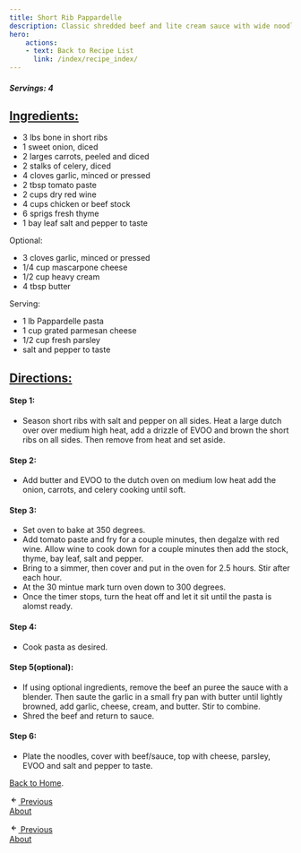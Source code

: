 ```yaml
---
title: Short Rib Pappardelle
description: Classic shredded beef and lite cream sauce with wide noodles.
hero:
    actions:
    - text: Back to Recipe List
      link: /index/recipe_index/
---
```


##### Servings: 4

## <u>Ingredients:</u>
- 3 lbs bone in short ribs
- 1 sweet onion, diced
- 2 larges carrots, peeled and diced
- 2 stalks of celery, diced
- 4 cloves garlic, minced or pressed
- 2 tbsp tomato paste
- 2 cups dry red wine
- 4 cups chicken or beef stock
- 6 sprigs fresh thyme
- 1 bay leaf
salt and pepper to taste 

Optional:
- 3 cloves garlic, minced or pressed
- 1/4 cup mascarpone cheese
- 1/2 cup heavy cream 
- 4 tbsp butter

Serving:
- 1 lb Pappardelle pasta
- 1 cup grated parmesan cheese 
- 1/2 cup fresh parsley
- salt and pepper to taste 



## <u>Directions:</u>

#### Step 1:
- Season short ribs with salt and pepper on all sides. Heat a large dutch over over medium high heat, add a drizzle of EVOO and brown the short ribs on all sides. Then remove from heat and set aside.

#### Step 2:
- Add butter and EVOO to the dutch oven on medium low heat add the onion, carrots, and celery cooking until soft.

#### Step 3:
- Set oven to bake at 350 degrees.
- Add tomato paste and fry for a couple minutes, then degalze with red wine. Allow wine to cook down for a couple minutes then add the stock, thyme, bay leaf, salt and pepper.
- Bring to a simmer, then cover and put in the oven for 2.5 hours. Stir after each hour.
- At the 30 mintue mark turn oven down to 300 degrees.
- Once the timer stops, turn the heat off and let it sit until the pasta is alomst ready.

#### Step 4:
- Cook pasta as desired.

#### Step 5(optional):
- If using optional ingredients, remove the beef an puree the sauce with a blender. Then saute the garlic in a small fry pan with butter until lightly browned, add garlic, cheese, cream, and butter. Stir to combine.
- Shred the beef and return to sauce.

#### Step 6:
- Plate the noodles, cover with beef/sauce, top with cheese, parsley, EVOO and salt and pepper to taste.


[Back to Home](/).


<a href="/reference/example/" rel="prev" class="astro-u2l5gyhi" data-astro-source-file="/Users/jeffmcdonald/development/astro/starlight/test/Cook_Book/node_modules/@astrojs/starlight/components/Pagination.astro" data-astro-source-loc="13:35"> <svg aria-hidden="true" class="astro-u2l5gyhi astro-c6vsoqas" width="16" height="16" viewBox="0 0 24 24" fill="currentColor" style="--sl-icon-size: 1.5rem;" data-astro-source-file="/Users/jeffmcdonald/development/astro/starlight/test/Cook_Book/node_modules/@astrojs/starlight/user-components/Icon.astro" data-astro-source-loc="16:2"><path d="M17 11H9.41l3.3-3.29a1.004 1.004 0 1 0-1.42-1.42l-5 5a1 1 0 0 0-.21.33 1 1 0 0 0 0 .76 1 1 0 0 0 .21.33l5 5a1.002 1.002 0 0 0 1.639-.325 1 1 0 0 0-.219-1.095L9.41 13H17a1 1 0 0 0 0-2Z"></path></svg>  <span class="astro-u2l5gyhi" data-astro-source-file="/Users/jeffmcdonald/development/astro/starlight/test/Cook_Book/node_modules/@astrojs/starlight/components/Pagination.astro" data-astro-source-loc="15:11"> Previous <br class="astro-u2l5gyhi" data-astro-source-file="/Users/jeffmcdonald/development/astro/starlight/test/Cook_Book/node_modules/@astrojs/starlight/components/Pagination.astro" data-astro-source-loc="17:7"> <span class="link-title astro-u2l5gyhi" data-astro-source-file="/Users/jeffmcdonald/development/astro/starlight/test/Cook_Book/node_modules/@astrojs/starlight/components/Pagination.astro" data-astro-source-loc="18:31">About</span> </span> </a>

<a href="/reference/example/" rel="prev" class="astro-u2l5gyhi" data-astro-source-file="/Users/jeffmcdonald/development/astro/starlight/test/Cook_Book/node_modules/@astrojs/starlight/components/Pagination.astro" data-astro-source-loc="13:35"> <svg aria-hidden="true" class="astro-u2l5gyhi astro-c6vsoqas" width="16" height="16" viewBox="0 0 24 24" fill="currentColor" style="--sl-icon-size: 1.5rem;" data-astro-source-file="/Users/jeffmcdonald/development/astro/starlight/test/Cook_Book/node_modules/@astrojs/starlight/user-components/Icon.astro" data-astro-source-loc="16:2"><path d="M17 11H9.41l3.3-3.29a1.004 1.004 0 1 0-1.42-1.42l-5 5a1 1 0 0 0-.21.33 1 1 0 0 0 0 .76 1 1 0 0 0 .21.33l5 5a1.002 1.002 0 0 0 1.639-.325 1 1 0 0 0-.219-1.095L9.41 13H17a1 1 0 0 0 0-2Z"></path></svg>  <span class="astro-u2l5gyhi" data-astro-source-file="/Users/jeffmcdonald/development/astro/starlight/test/Cook_Book/node_modules/@astrojs/starlight/components/Pagination.astro" data-astro-source-loc="15:11"> Previous <br class="astro-u2l5gyhi" data-astro-source-file="/Users/jeffmcdonald/development/astro/starlight/test/Cook_Book/node_modules/@astrojs/starlight/components/Pagination.astro" data-astro-source-loc="17:7"> <span class="link-title astro-u2l5gyhi" data-astro-source-file="/Users/jeffmcdonald/development/astro/starlight/test/Cook_Book/node_modules/@astrojs/starlight/components/Pagination.astro" data-astro-source-loc="18:31">About</span> </span> </a>